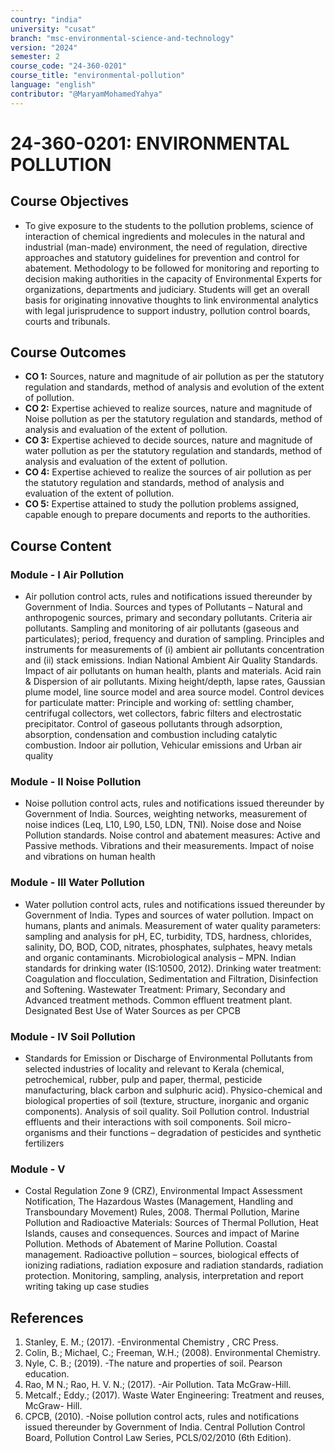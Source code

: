 ```yaml
---
country: "india"
university: "cusat"
branch: "msc-environmental-science-and-technology"
version: "2024"
semester: 2
course_code: "24-360-0201"
course_title: "environmental-pollution"
language: "english"
contributor: "@MaryamMohamedYahya"
---
```


# 24-360-0201: ENVIRONMENTAL POLLUTION

## Course Objectives
* To give exposure to the students to the pollution problems, science of interaction of chemical ingredients and molecules in the natural and industrial (man-made) environment, the need of regulation, directive approaches and statutory guidelines for prevention and control for abatement. Methodology to be followed for monitoring and reporting to decision making authorities in the capacity of Environmental Experts for organizations, departments and judiciary. Students will get an overall basis for originating innovative thoughts to link environmental analytics with legal jurisprudence to support industry, pollution control boards, courts and tribunals.

## Course Outcomes
* **CO 1:** Sources, nature and magnitude of air pollution as per the statutory regulation and standards, method of analysis and evolution of the extent of pollution.
* **CO 2:** Expertise achieved to realize sources, nature and magnitude of Noise pollution as per the statutory regulation and standards, method of analysis and evaluation of the extent of pollution.
* **CO 3:** Expertise achieved to decide sources, nature and magnitude of water pollution as per the statutory regulation and standards, method of analysis and evaluation of the extent of pollution.
* **CO 4:** Expertise achieved to realize the sources of air pollution as per the statutory regulation and standards, method of analysis and evaluation of the extent of pollution.
* **CO 5:** Expertise attained to study the pollution problems assigned, capable enough to prepare documents and reports to the authorities.


## Course Content

### Module - I Air Pollution
* Air pollution control acts, rules and notifications issued thereunder by Government of India. Sources and types of Pollutants – Natural and anthropogenic sources, primary and secondary pollutants. Criteria air pollutants. Sampling and monitoring of air pollutants (gaseous and particulates); period, frequency and duration of sampling. Principles and instruments for measurements of (i) ambient air pollutants concentration and (ii) stack emissions. Indian National Ambient Air Quality Standards. Impact of air pollutants on human health, plants and materials. Acid rain & Dispersion of air pollutants. Mixing height/depth, lapse rates, Gaussian plume model, line source model and area source model. Control devices for particulate matter: Principle and working of: settling chamber, centrifugal collectors, wet collectors, fabric filters and electrostatic precipitator. Control of gaseous pollutants through adsorption, absorption, condensation and combustion including catalytic combustion. Indoor air pollution, Vehicular emissions and Urban air quality


### Module - II Noise Pollution
* Noise pollution control acts, rules and notifications issued thereunder by Government of India. Sources, weighting networks, measurement of noise indices (Leq, L10, L90, L50, LDN, TNI). Noise dose and Noise Pollution standards. Noise control and abatement measures: Active and Passive methods. Vibrations and their measurements. Impact of noise and vibrations on human health

### Module - III Water Pollution
* Water pollution control acts, rules and notifications issued thereunder by Government of India. Types and sources of water pollution. Impact on humans, plants and animals. Measurement of water quality parameters: sampling and analysis for pH, EC, turbidity, TDS, hardness, chlorides, salinity, DO, BOD, COD, nitrates, phosphates, sulphates, heavy metals and organic contaminants. Microbiological analysis – MPN. Indian standards for drinking water (IS:10500, 2012). Drinking water treatment: Coagulation and flocculation, Sedimentation and Filtration, Disinfection and Softening. Wastewater Treatment: Primary, Secondary and Advanced treatment methods. Common effluent treatment plant. Designated Best Use of Water Sources as per CPCB

### Module - IV Soil Pollution
* Standards for Emission or Discharge of Environmental Pollutants from selected industries of locality and relevant to Kerala (chemical, petrochemical, rubber, pulp and paper, thermal, pesticide manufacturing, black carbon and sulphuric acid). Physico-chemical and biological properties of soil (texture, structure, inorganic and organic components). Analysis of soil quality. Soil Pollution control. Industrial effluents and their interactions with soil components. Soil micro-organisms and their functions – degradation of pesticides and synthetic fertilizers

### Module - V 
* Costal Regulation Zone 9 (CRZ), Environmental Impact Assessment Notification, The Hazardous Wastes (Management, Handling and Transboundary Movement) Rules, 2008. Thermal Pollution, Marine Pollution and Radioactive Materials: Sources of Thermal Pollution, Heat Islands, causes and consequences. Sources and impact of Marine Pollution. Methods of Abatement of Marine Pollution. Coastal management. Radioactive pollution – sources, biological effects of ionizing radiations, radiation exposure and radiation standards, radiation protection. Monitoring, sampling, analysis, interpretation and report writing taking up case studies


## References
1. Stanley, E. M.; (2017). -Environmental Chemistry , CRC Press.
2. Colin, B.; Michael, C.; Freeman, W.H.; (2008). Environmental Chemistry.
3. Nyle, C. B.; (2019). -The nature and properties of soil. Pearson education.
4. Rao, M N.; Rao, H. V. N.; (2017). -Air Pollution. Tata McGraw-Hill.
5. Metcalf.; Eddy.; (2017). Waste Water Engineering: Treatment and reuses, McGraw- Hill.
6. CPCB, (2010). -Noise pollution control acts, rules and notifications issued thereunder by Government of India. Central Pollution Control Board, Pollution Control Law Series, PCLS/02/2010 (6th Edition).